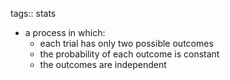 tags:: stats

- a process in which:
	- each trial has only two possible outcomes
	- the probability of each outcome is constant
	- the outcomes are independent